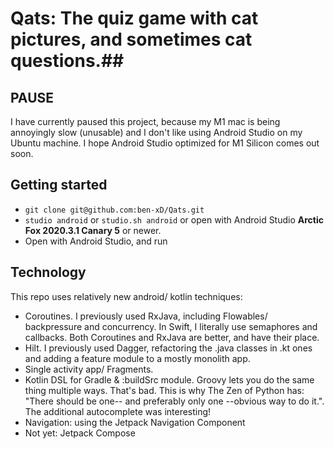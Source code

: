 # Qats: The quiz game with cat pictures, and sometimes cat questions.##
## PAUSE
I have currently paused this project, because my M1 mac is being annoyingly slow (unusable) and I don't like using Android Studio on my Ubuntu machine. I hope Android Studio optimized for M1 Silicon comes out soon.

## Getting started
- `git clone git@github.com:ben-xD/Qats.git`
- `studio android` or `studio.sh android` or open with Android Studio **Arctic Fox 2020.3.1 Canary 5** or newer.
- Open with Android Studio, and run

## Technology
This repo uses relatively new android/ kotlin techniques:
- Coroutines. I previously used RxJava, including Flowables/ backpressure and concurrency. In Swift, I literally use semaphores and callbacks. Both Coroutines and RxJava are better, and have their place.
- Hilt. I previously used Dagger, refactoring the .java classes in .kt ones and adding a feature module to a mostly monolith app.
- Single activity app/ Fragments.
- Kotlin DSL for Gradle & :buildSrc module. Groovy lets you do the same thing multiple ways. That's bad. This is why The Zen of Python has: "There should be one-- and preferably only one --obvious way to do it.". The additional autocomplete was interesting!
- Navigation: using the Jetpack Navigation Component
- Not yet: Jetpack Compose